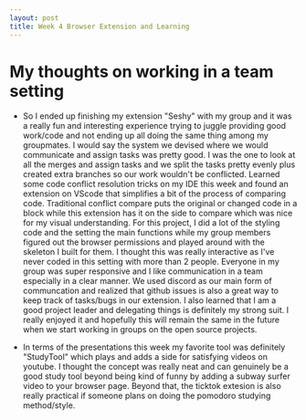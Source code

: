 ```yaml
---
layout: post
title: Week 4 Browser Extension and Learning
---
```


# My thoughts on working in a team setting

- So I ended up finishing my extension "Seshy" with my group and it was a really fun and interesting experience trying to juggle providing good work/code
  and not ending up all doing the same thing among my groupmates. I would say the system we devised where we would communicate and assign tasks was pretty good.
  I was the one to look at all the merges and assign tasks and we split the tasks pretty evenly plus created extra branches so our work wouldn't be conflicted. 
  Learned some code conflict resolution tricks on my IDE this week and found an extension on VScode that simplifies a bit of the process of comparing code. Traditional conflict compare puts the original or changed code in a block while this extension has it on the side to compare which was nice for my visual understanding. For this project, I did a lot of the styling code and the setting the main functions while my group members figured out the browser permissions
  and played around with the skeleton I built for them. I thought this was really interactive as I've never coded in this setting with more than 2 people. Everyone in my group was super responsive and I like communication in a team especially in a clear manner. We used discord as our main form of communcation and realized that github issues is also a great way to keep track of tasks/bugs in our extension. I also learned that I am a good project leader and delegating things is definitely my strong suit. I really enjoyed it and hopefully this will remain the same in 
  the future when we start working in groups on the open source projects.

- In terms of the presentations this week my favorite tool was definitely "StudyTool" which plays and adds a side for satisfying videos on youtube.
  I thought the concept was really neat and can genuinely be a good study tool beyond being kind of funny by adding a subway surfer video to your
  browser page. Beyond that, the ticktok extesion is also really practical if someone plans on doing the pomodoro studying method/style.